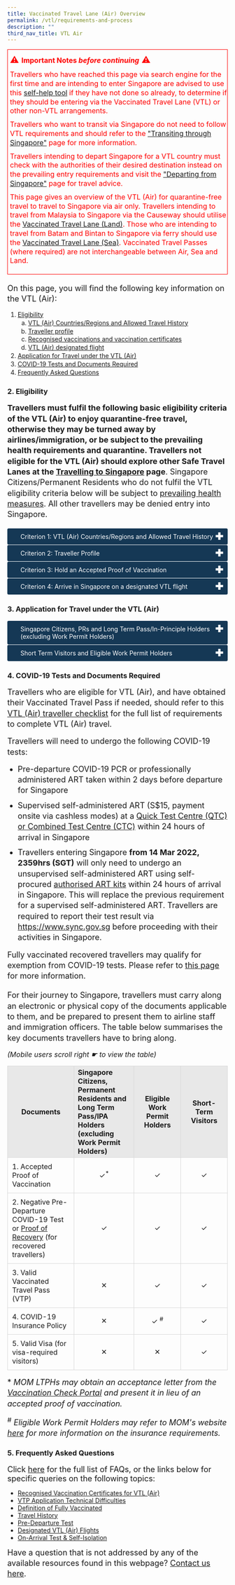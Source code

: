 ```yaml
---
title: Vaccinated Travel Lane (Air) Overview
permalink: /vtl/requirements-and-process
description: ""
third_nav_title: VTL Air
---
```

<div style="padding-left: 5px; padding-bottom: 20px; margin-bottom:20px; font-size:16px; line-height:1.0; color:red; border-style: solid; border-width: 1px;">
<p style="font-size:16px; margin-top:10px; margin-bottom:0px;line-height:1.3; color:red;"><span style="color:red; font-size:20px;">⚠&nbsp;</span><b>Important Notes <i>before continuing</i></b><span style="color:red; font-size:20px;">&nbsp;⚠</span></p>
<p style="font-size:16px; margin-top:10px; margin-bottom:0px;line-height:1.3; color:red;">Travellers who have reached this page via search engine for the first time and are intending to enter Singapore are advised to use this  <a href="https://www.checkfirst.gov.sg/c/747b8567-273f-4193-a46e-fa1d06f47c16" target="_blank">self-help tool</a> if they have not done so already, to determine if they should be entering via the Vaccinated Travel Lane (VTL) or other non-VTL arrangements. </p>
	<p style="font-size:16px; margin-top:10px; margin-bottom:0px;line-height:1.3; color:red;">Travellers who want to transit via Singapore do not need to follow VTL requirements and should refer to the <a href="/transit/overview" target="_blank">"Transiting through Singapore"</a> page for more information. </p>
	<p style="font-size:16px; margin-top:10px; margin-bottom:0px;line-height:1.3; color:red;">Travellers intending to depart Singapore for a VTL country must check with the authorities of their desired destination instead on the prevailing entry requirements and visit the <a href="/transit/overview" target="_blank">"Departing from Singapore"</a> page for travel advice.</p>
	<p style="font-size:16px; margin-top:10px; margin-bottom:0px;line-height:1.3; color:red;">This page gives an overview of the VTL (Air) for quarantine-free travel to travel to Singapore via air only. Travellers intending to travel from Malaysia to Singapore via the Causeway should utilise the <a href="/vtl-land/overview" target="_blank">Vaccinated Travel Lane (Land)</a>. Those who are intending to travel from Batam and Bintan to Singapore via ferry should use the <a href="/vtl-sea/overview" target="_blank">Vaccinated Travel Lane (Sea)</a>. Vaccinated Travel Passes (where required) are not interchangeable between Air, Sea and Land.</p>
	<!--<p style="font-size:16px; margin-top:10px; margin-bottom:0px;line-height:1.3; color:red;">Vaccinated travellers arriving from 1 April 2022 should refer the Green List – Vaccinated checklist instead.</p>-->
</div>

<p style="font-size:18px; margin-top:10px; margin-bottom:10px; line-height:1.35;">On this page, you will find the following key information on the VTL (Air):</p>
<ol>
	<li style="line-height:1.35;"><a href="#Eligibility">Eligibility</a>
		<ol>
		<li style="line-height:1.35; list-style-type:lower-alpha;"><a href="#countries">VTL (Air) Countries/Regions and Allowed Travel History</a></li>
			<li style="line-height:1.35; list-style-type:lower-alpha;"><a href="#profile">Traveller profile</a></li>
			<li style="line-height:1.35; list-style-type:lower-alpha;"><a href="#proof">Recognised vaccinations and vaccination certificates</a></li>
			<li style="line-height:1.35; list-style-type:lower-alpha;"><a href="#flight">VTL (Air) designated flight</a></li>
		</ol>
	</li>
	<li style="line-height:1.35;"><a href="#Application">Application for Travel under the VTL (Air)</a></li>
	<li style="line-height:1.35;"><a href="#Documents">COVID-19 Tests and Documents Required</a></li>
	<li style="line-height:1.35;"><a href="#FAQ">Frequently Asked Questions</a></li>
</ol>

<div id="countries"></div>

<div id="Eligibility"></div>

### 2. Eligibility

<p style="font-size:18px; margin-top:0px; margin-bottom:20px; line-height:1.35;"><b>Travellers must fulfil the following basic eligibility criteria of the VTL (Air) to enjoy quarantine-free travel, otherwise they may be turned away by airlines/immigration, or be subject to the prevailing health requirements and quarantine. Travellers not eligible for the VTL (Air) should explore other Safe Travel Lanes at the  <a href="/arriving/overview" target="_blank">Travelling to Singapore</a> page</b>. Singapore Citizens/Permanent Residents who do not fulfil the VTL eligibility criteria below will be subject to <a href="/sc-pr/overview" target="_blank">prevailing health measures</a>. All other travellers may be denied entry into Singapore.</p>

<div id="profile"></div>
<div id="proof"></div>
<div id="flight"></div>
<html>

<head>
<meta charset="utf-8">
<title>Test Accordion</title>

<style>

input {
    display: none;
}

label {
    display: block;    
    padding: 10px 30px;
    margin: 0 0 1px 0;
    cursor: pointer;
    background: #153855;
    border-radius: 3px;
    color: #FFF;
    transition: ease .5s;
	position: relative;
}

label:hover {
    background: #346f9e;
}

label::after {
	font-family: "Font Awesome 5 Free";
	content: '\271A';
	font-weight: bold;
	font-size: 22px;
	position: absolute;
	right: 10px;
	top: 6px;
}

input:checked + label::after {
	content: '\2716';
}

.content {
    background: #FFFFFF;
    padding: 10px 25px;
    margin: 0 0 1px 0;
    border-radius: 3px;
}

input + label + .content {
    display: none;
}

input:checked + label + .content {
    display: block;
}
	
</style>
</head>
<body>

<input id="criterion1" type="checkbox">
<label for="criterion1">Criterion 1: VTL (Air) Countries/Regions and Allowed Travel History</label>
<div style="background-color:#edf4fa;" class="content">
<ul style="font-size:18px; margin-top:0px; margin-bottom:10px; line-height:1.35; list-style-type:disc;">
	<li style="font-size:18px; margin-top:0px; margin-bottom:10px; line-height:1.35;"><b>Active VTL (Air) Countries/Regions:</b> Australia, Brunei Darussalam, Cambodia, Canada, Denmark<sup>1</sup>, Fiji, Finland, France<sup>2</sup>, Germany, Hong Kong, India, Indonesia, Israel, Italy<sup>3</sup>, Malaysia, Maldives, the Netherlands<sup>4</sup>, the Philippines, Qatar, the Republic of Korea, Saudi Arabia, Spain<sup>5</sup>, Sri Lanka, Sweden, Switzerland, Thailand, Turkey,  the United Arab Emirates, the United Kingdom<sup>6</sup> and the United States<sup>7</sup></li>
	<li style="font-size:18px; margin-top:0px; margin-bottom:20px; line-height:1.35;"><b>New VTL (Air) Countries/Regions from 16 Mar 2022, SGT:</b> Greece and Vietnam</li>
	</ul>
	<p style="font-size:18px; margin-top:0px; margin-bottom:20px; line-height:1.35;">VTL (Air) travellers are also allowed to travel to or transit via the following list of countries/regions within the last 7 days before their date of entry into Singapore:</p>
	<ul style="font-size:18px; margin-top:0px; margin-bottom:10px; line-height:1.35; list-style-type:disc;">
		<li style="font-size:18px; margin-top:0px; margin-bottom:10px; line-height:1.35;"><b>Travellers Entering Singapore before 16 March 2022, SGT :</b> Australia, Brunei Darussalam, Cambodia, Canada, Denmark<sup>1</sup>, Fiji, Finland, France<sup>2</sup>, Germany, Hong Kong, India, Indonesia, Israel, Italy<sup>3</sup>, Macao, Mainland China, Malaysia, Maldives, the Netherlands<sup>4</sup>, the Philippines, Qatar, the Republic of Korea, Saudi Arabia, Spain<sup>5</sup>, Sri Lanka, Sweden, Switzerland, Taiwan, Thailand, Turkey,  the United Arab Emirates, the United Kingdom<sup>6</sup> and the United States<sup>7</sup></li>
		<li style="font-size:18px; margin-top:0px; margin-bottom:10px; line-height:1.35;"><b>Travellers Entering Singapore from 16 Mar 2022, SGT:</b> Andorra, Australia, Austria, Belgium, Brunei Darussalam, Bulgaria, Cambodia, Canada, Croatia, Cyprus, Czech Republic, Denmark<sup>1</sup>, Estonia, Fiji, Finland, France<sup>2</sup>, Germany, Greece, Hong Kong, Hungary, Iceland, India, Indonesia, Ireland, Israel, Italy<sup>3</sup>, Latvia, Liechtenstein, Lithuania, Luxembourg, Macao, Mainland China, Malaysia, Maldives, Malta, Monaco, the Netherlands<sup>4</sup>, Norway, the Philippines, Poland, Portugal, Qatar, the Republic of Korea, Romania, San Marino, Saudi Arabia, Slovakia, Slovenia, Spain<sup>5</sup>, Sri Lanka, Sweden, Switzerland, Taiwan, Thailand, Turkey, the United Arab Emirates, the United Kingdom<sup>6</sup> and the United States<sup>7</sup>, Vatican City, Vietnam</li>
	</ul>
	<p style="margin-top:20px; margin-bottom:0px; font-size:14px; line-height:1.35;"><sup>1</sup>Including the Faroe Islands and Greenland.</p>
<p style="margin-top:5px; margin-bottom:0px; font-size:14px; line-height:1.35;"><sup>2</sup>Including all overseas departments and regions (DROM), overseas collectivities (COM), overseas territories (TOM), and New Caledonia.</p>
		<p style="margin-top:5px; margin-bottom:0px; font-size:14px; line-height:1.35;"><sup>3</sup>The Vatican City is an independent city state and is not considered part of Italy.</p>
<p style="margin-top:5px; margin-bottom:0px; font-size:14px; line-height:1.35;"><sup>4</sup>Including Aruba, Curaçao, Sint Maarten, and all special municipalities.</p>
<p style="margin-top:5px; margin-bottom:0px; font-size:14px; line-height:1.35;"><sup>5</sup>Including the Canary Islands</p>
<p style="margin-top:5px; margin-bottom:0px; font-size:14px; line-height:1.35;"><sup>6</sup>Including the Crown Dependencies (Guernsey, Isle of Man, and Jersey), and all British Overseas Territories.</p>
<p style="margin-top:5px; margin-bottom:0px; font-size:14px; line-height:1.35;"><sup>7</sup>Including the US territories of American Samoa, Northern Mariana Islands, Guam, Puerto Rico and US Virgin Islands.</p>
	</div>
	
<input id="title2" type="checkbox">
<label for="title2">Criterion 2: Traveller Profile</label>
<div style="background-color:#edf4fa;" class="content">
	<p style="font-size:18px; margin-top:0px; margin-bottom:20px; line-height:1.35;">All fully vaccinated travellers (click here for definition of <a href="/health/vtsg" target="_blank">fully vaccinated</a>) <b>except</b> the work permit holder types below are allowed to enter under the Vaccinated Travel Lanes (VTLs):</p>
<ul style="font-size:18px; margin-top:0px; margin-bottom:10px; line-height:1.35;">
	<li style="font-size:18px; margin-top:0px; margin-bottom:10px; line-height:1.35;">Non-Malaysian male Work Permit holders in the Construction, Marine shipyard or Process (CMP) sector</li>
	<li style="font-size:18px; margin-top:0px; margin-bottom:20px; line-height:1.35;">Work Permit holders staying in dormitories</li>
	</ul>
<p style="font-size:18px; margin-top:0px; margin-bottom:20px; line-height:1.35;">For the excluded work permit holder profiles, companies can still bring in such workers under:</p>
<ul style="font-size:18px; margin-top:0px; margin-bottom:10px; line-height:1.35;">
	<li style="font-size:18px; margin-top:0px; margin-bottom:10px; line-height:1.35;">For CMP workers- <a href="https://www.mom.gov.sg/covid-19/actions-for-companies-to-bring-pass-holders-into-singapore#request-for-moms-entry-approval-for-cmp-workers" target="_blank">MOM’s entry approval</a> or <a href="https://www.scal.com.sg/" target="_blank">ongoing industry initiatives for the CMP sectors</a></li>
	<li style="font-size:18px; margin-top:0px; margin-bottom:20px; line-height:1.35;">For all other workers- <a href="/wphl/overview" target="_blank">Work Pass Holder Lane</a></li>
	</ul>
	</div>

<input id="title3" type="checkbox">
<label for="title3">Criterion 3: Hold an Accepted Proof of Vaccination</label>

<div style="background-color:#edf4fa;" class="content" id="criteria">
<p style="line-height:1.3; font-size:18px; margin-bottom:15px;">Fully vaccinated travellers must hold an accepted proof of vaccination in any of the following formats issued by the respective countries/regions listed below. You are encouraged to verify that your vaccination certificates are valid using <a href="/vtl/faq#vaxcert" target="_blank">publicly available verification tools</a> if available, prior to your trip. Eligible MOM Long Term Pass Holders may also obtain an acceptance letter from the <a href="https://eservices.ica.gov.sg/STO1/VCP" target="_blank">Vaccination Check Portal</a> and present it in lieu of an accepted proof of vaccination.</p>
	<p style="line-height:1.3; font-size:18px;">
	</p><ol style="margin-top:0px; list-style-type: disc;">
		<li style="font-size:18px; margin-top:10px; margin-bottom:0px; line-height:1.3;"><b>Singapore:</b>
			<ol style="list-style-type:lower-alpha;">
				<li style="line-height:1.3; margin-bottom:18px; font-size:18px;">Vaccination on the <a target="_blank" href="https://www.tracetogether.gov.sg/">TraceTogether</a> or <a target="_blank" href="https://www.healthhub.sg/">HealthHub app</a></li>
				<li style="line-height:1.3; margin-bottom:18px; font-size:18px;">Vaccination certificate(s) issued by the Singapore Ministry of Health; or</li>
				<li style="line-height:1.3; margin-bottom:18px; font-size:18px;">For Long-Term Pass Holders or Short-Term Visitors with records in Singapore’s National Immunisation Registry, successful verification of their records on the Vaccinated Travel Pass (Air) application portal</li>
			</ol>
	</li>
		<li style="font-size:18px; margin-top:10px; margin-bottom:0px; line-height:1.3;"><b>Australia:</b> <a target="_blank" href="https://www.servicesaustralia.gov.au/individuals/subjects/getting-help-during-coronavirus-covid-19/covid-19-vaccinations/what-types-proof-there-are/international-covid-19-vaccination-certificate-proof">International COVID-19 Vaccination Certificate</a> (QR code in <a target="_blank" href="https://www.icao.int/Newsroom/Pages/New-ICAO-VDS-delivers-important-benefits-for-secure-and-efficient-COVID19-testing-and-vaccination-validation.aspx">ICAO Visible Digital Seal for Non-Constrained Environments</a> (VDS-NC) format) issued by any <a target="_blank" href="/vtl/requirements-and-process#countries">VTL (Air) country/region</a></li>
		<li style="font-size:18px; margin-top:10px; margin-bottom:0px; line-height:1.3;"><b>Brunei:</b> COVID-19 Vaccination Certificate on the <a target="_blank" href="http://www.moh.gov.bn/SitePages/bruhealth.aspx">BruHealth app</a></li>
	<li style="font-size:18px; margin-top:10px; margin-bottom:0px; line-height:1.3;"><b>Cambodia:</b> Covid-19 Vaccination Certificate issued by the Kingdom of Cambodia</li>
		<li style="font-size:18px; margin-top:10px; margin-bottom:0px; line-height:1.3;"><b>Canada:</b> <a target="_blank" href="https://smarthealth.cards/en/faq.html">SMART Health Cards (SHC)</a> issued by any Canadian province</li>
	<li style="font-size:18px; margin-top:10px; margin-bottom:0px; line-height:1.3;"><b>European Union Member States or non-EU countries* that have joined the EU DCC system (listed <a href="https://ec.europa.eu/info/live-work-travel-eu/coronavirus-response/safe-covid-19-vaccines-europeans/eu-digital-covid-certificate_en" target="_blank">here</a>):</b> <a target="_blank" href="https://ec.europa.eu/info/live-work-travel-eu/coronavirus-response/safe-covid-19-vaccines-europeans/eu-digital-covid-certificate_en">EU Digital COVID Certificate (EU DCC)</a> of vaccination. One certificate, showing the final dose in the series.<p style="font-size:18px; margin-bottom:0px; line-height:1.35; margin-top:10px;">If your vaccination certificate was issued in the United Arab Emirates, please ensure that you have the '<b>Travel</b>' version, obtainable via the <a target="_blank" href="https://alhosnapp.ae/en/home">AlHosn app</a> by selecting 'Travel pass'.</p>
		<p style="line-height:1.3; margin-top:15px; font-size:18px; color:red;">* Travellers must continue to fulfill all <a href="/vtl/conditions" target="_blank">VTL conditions</a>, including travel history requirements, and must arrive in Singapore on a designated VTL flight.</p>
	</li>
		<li style="font-size:18px; margin-top:10px; margin-bottom:0px; line-height:1.3;"><b>Fiji:</b> COVID-19 Vaccination Certificate issued by Republic of Fiji</li>
			<li style="font-size:18px; margin-top:10px; margin-bottom:0px; line-height:1.3;"><b>Hong Kong:</b> COVID-19 Electronic Vaccination Record retrieved from the <a href="https://www.iamsmart.gov.hk/en/" target="_blank">iAM Smart app</a></li>
	<li style="font-size:18px; margin-top:10px; margin-bottom:0px; line-height:1.3;"><b>India:</b> Covid-19 Vaccination Certificate in the international format, available on the <a target="_blank" href="https://www.cowin.gov.in/">Co-WIN</a> platform.</li>	
		<li style="font-size:18px; margin-top:10px; margin-bottom:0px; line-height:1.3;"><b>Indonesia:</b> International COVID-19 Vaccination Certificate issued via the <a href="https://www.pedulilindungi.id/" target="_blank">PeduliLindungi app</a></li>
		<li style="font-size:18px; margin-top:10px; margin-bottom:0px; line-height:1.3;"><b>Malaysia:</b> Digital Certificate for COVID-19 Vaccination downloaded or shown on the <a href="https://mysejahtera.malaysia.gov.my/intro_en/" target="_blank">MySejahtera app</a></li>
	<li style="font-size:18px; margin-top:10px; margin-bottom:0px; line-height:1.3;"><b>Philippines: </b> COVID-19 Vaccination Certificate (<a href="https://vaxcert.doh.gov.ph/" target="_blank">VaxCertPH</a>) issued by the Department of Health</li>
		<li style="font-size:18px; margin-top:10px; margin-bottom:0px; line-height:1.3;"><b>Qatar:</b> COVID-19 Vaccination Certificate downloaded from Qatar Ministry of Public Health’s <a target="_blank" href="https://cert-covid19.moph.gov.qa/Home/Index">website</a></li>
		<li style="font-size:18px; margin-top:10px; margin-bottom:0px; line-height:1.3;"><b>Republic of Korea:</b> Static vaccination certificate QR code on the <a target="_blank" href="https://ncv.kdca.go.kr/coov">COOV app</a> or COVID-19 Vaccination Certificate issued by the Korea Disease Control and Prevention Agency (KDCA) downloaded from the <a target="blank" href="https://nip.kdca.go.kr/irgd/civil.do?MnLv1=2&amp;MnLv2=3">KDCA website</a></li>
<li style="font-size:18px; margin-top:10px; margin-bottom:0px; line-height:1.3;"><b>Saudi Arabia:</b> Proof of vaccination (e.g. COVID-19 Vaccination Certificate) on the <a target="_blank" href="https://ta.sdaia.gov.sa/en/index">Tawakkalna app</a></li>
			<li style="font-size:18px; margin-top:10px; margin-bottom:0px; line-height:1.3;"><b>Sri Lanka:</b> Certificate of COVID-19 Vaccination issued by the Sri Lankan Ministry of Health</li>
		<li style="font-size:18px; margin-top:10px; margin-bottom:0px; line-height:1.3;"><b>Thailand:</b> International COVID-19 Vaccination Certificate issued by the Department of Disease Control, Ministry of Public Health, Thailand</li>
	<li style="font-size:18px; margin-top:10px; margin-bottom:0px; line-height:1.3;"><b>Vietnam</b><i>(for entry from 16 Mar, SGT)</i>: Certificate of COVID-19 Vaccination</li>
		<li style="font-size:18px; margin-top:10px; margin-bottom:0px; line-height:1.3;"><b>United Kingdom:</b> 
			<ol style="list-style-type:lower-alpha;">
			<li style="line-height:1.3; margin-bottom:18px; font-size:18px;"><a target="_blank" href="https://www.gov.uk/guidance/nhs-covid-pass">National Health Service (“NHS”) COVID Pass</a> of vaccination; or</li>
			<li style="line-height:1.3; margin-bottom:18px; font-size:18px;">Northern Ireland COVID certificate issued by <a target="_blank" href="http://online.hscni.net/">Health and Social Care (HSC)</a> in Northern Ireland (e.g. found on the <a target="_blank" href="https://www.nidirect.gov.uk/services/coronavirus-covid-19-covid-certificate-ni-residents">COVIDCert Northern Ireland (“NI”) app</a>)</li>
			<p style="margin-top:10px; font-size:18px; line-height:1.3;">One QR code per dose; or</p>
			<li style="line-height:1.3; margin-bottom:18px; font-size:18px;"><b>[For children aged 13 to 15]</b> Digital vaccination record retrieved from the public health database of the local health authority.</li>
			</ol>
		</li>
		<li style="font-size:18px; margin-top:10px; margin-bottom:0px; line-height:1.3;"><b>United States of America (any of the following):</b> 
			<ol style="list-style-type:lower-alpha;">
			<li style="line-height:1.3; margin-bottom:18px; font-size:18px;"><a target="_blank" href="https://smarthealth.cards/faq.html">SMART Health Cards (SHC)</a> issued by CommonTrust Network issuers (listed <a target="_blank" href="https://www.commontrustnetwork.org/verifier-list">here</a> and <a target="_blank" href="https://www.commonhealth.org/smart-health-cards">here</a>), <a target="_blank" href="https://vci.org/issuers">Vaccination Credential Initiative issuers</a> or <a target="_blank" href="https://www.travelsingapore.us/">TrackMy</a></li>
		<li style="font-size:18px; margin-top:10px; margin-bottom:0px; line-height:1.3;"><a target="_blank" href="https://www.cdc.gov/vaccines/programs/iis/contacts-locate-records.html">Digital vaccination record retrieved from the public health database of the state or the local health authority</a>(e.g. US Centers for Disease Control and Prevention (CDC)’s Vaccine Administration Management System (VAMS))</li>
		<li style="font-size:18px; margin-top:10px; margin-bottom:0px; line-height:1.3;">Physical vaccination record and a letter signed by the state, local health authority or vaccination provider to attest to the passenger’s vaccination status. The attestation letter should contain:
			<ol style="list-style-type:lower-roman;">
				<li style="line-height:1.3; margin-bottom:18px; font-size:18px;">the passenger’s name and at least one other personal identifier such as the date of birth or passport number corresponding exactly with the information in the passenger’s passport used for entry into Singapore; </li>
				<li style="line-height:1.3; margin-bottom:18px; font-size:18px;">the name of the vaccine administered for each dose; and</li>
				<li style="line-height:1.3; margin-bottom:18px; font-size:18px;">the date when each dose was administered.</li>
				</ol>		
			</li>	
			</ol>
		</li>
	</ol>
</div>

<input id="title4" type="checkbox">
<label for="title4">Criterion 4: Arrive in Singapore on a designated VTL flight</label>

<div style="background-color:#edf4fa;" class="content">
	<p style="line-height:1.3; font-size:18px;">Travellers must arrive in Singapore on a designated VTL flight. You can click here to check list of airlines approved to operate designated VTL (Air) flights. Please note that not all flights operated by the airlines or flying out of the countries listed below are VTL flights.</p>
	<p style="line-height:1.3; font-size:18px;"><i><b>VTL flights currently depart from the following VTL countries:</b></i> Australia, Brunei Darussalam, Cambodia, Canada, Denmark, Fiji, Finland, France, Germany, Hong Kong, India, Indonesia, Italy, Malaysia, Maldives, the Netherlands, the Philippines, Qatar, the Republic of Korea, Saudi Arabia, Spain, Sri Lanka, Sweden, Switzerland, Thailand, Turkey, the United Arab Emirates, the United Kingdom and the United States</p>
	<p style="line-height:1.3; font-size:18px;"><b>New Countries/Regions with VTL (Air) Flights, from 16 March 2022, SGT:</b> Greece and Vietnam</p>
</div>
</body>
</html>

<!--<input id="title4" type="checkbox">
<label for="title4">Criterion 4 [Foreign short- term visitors only]: COVID-19 Travel Insurance</label>

<div style="background-color:#edf4fa;" class="content">
<p style="line-height:1.3; font-size:18px;">All short-term visitors travelling to Singapore under VTL (Air), must purchase a suitable travel insurance with a minimum coverage of S$30,000 against COVID-19 related medical charges. Travellers may be insured with a Singapore or overseas-based insurer. For the list of available travel insurance products offered in Singapore, click <a target="_blank" href="/health/insurance-and-treatment#insurance">here</a>.</p>
</div>

<input id="title5" type="checkbox">
<label for="title5">Criterion 5 [Foreign short-term visitors only]: Travel Visa for Visa-required Travel Document Holders</label>

<div style="background-color:#edf4fa;" class="content">
<p style="line-height:1.3; font-size:18px;">Foreign short term visitors holding travel documents that require a visa to enter Singapore, must apply for a visa. Travellers who are unsure if they require an entry visa or wish to apply for a visa should click <a target="_blank" href="https://www.ica.gov.sg/enter-depart/entry_requirements/visa_requirements">here</a> for more details.</p>
</div>-->
	


<div id="Application"></div>

### 3. Application for Travel under the VTL (Air)

<html>

<head>
<meta charset="utf-8">
<title>Test Accordion</title>

<style>

input {
    display: none;
}

label {
    display: block;    
    padding: 10px 30px;
    margin: 0 0 1px 0;
    cursor: pointer;
    background: #153855;
    border-radius: 3px;
    color: #FFF;
    transition: ease .5s;
	position: relative;
}

label:hover {
    background: #346f9e;
}

label::after {
	font-family: "Font Awesome 5 Free";
	content: '\271A';
	font-weight: bold;
	font-size: 22px;
	position: absolute;
	right: 10px;
	top: 6px;
}

input:checked + label::after {
	content: '\2716';
}

.content {
    background: #FFFFFF;
    padding: 10px 25px;
    margin: 0 0 1px 0;
    border-radius: 3px;
}

input + label + .content {
    display: none;
}

input:checked + label + .content {
    display: block;
}
	
</style>
</head>
<body>

<input id="title6" type="checkbox">
<label for="title6">Singapore Citizens, PRs and Long Term Pass/In-Principle Holders (excluding Work Permit Holders)</label>

<div style="background-color:#edf4fa;" class="content">
<p style="line-height:1.3; font-size:18px;">All SC/PRs, Long Term Pass Holders (including In-Principle Approval (IPA) holders but excluding Work Permit Holders) and unvaccinated children aged 12 and below (i.e. born in or after 2010) in the current calendar year do not need to make any applications under the Vaccinated Travel Lane. </p>
	
<p style="line-height:1.3; font-size:18px;">Travellers are advised to refer to and comply with all the requirements stated in the  <b><a target="_blank" href="/vtl/travel-checklist">VTL (Air) Traveller's Checklist</a></b>, failing which, the prevailing health control measures will apply, which may include serving a Stay Home Notice.</p>
	
<p style="line-height:1.3; font-size:18px;">SC/PR/LTPHs who are not vaccinated in Singapore are strongly encouraged to submit their overseas vaccination certificate in their health declaration as part of the <a target="_blank" href="https://eservices.ica.gov.sg/sgarrivalcard/">SG Arrival Card</a> submission, to be submitted within 3 days prior to the date of their arrival in Singapore.</p>
	
<p style="line-height:1.3; font-size:18px;">SC/PR/LTPHs will need to present an acceptable proof of vaccination for verification at check-in and arrival immigration. Those who are vaccinated in Singapore are not required to submit their vaccination certificates as their vaccination records are already captured in the Singapore Ministry of Health (MOH) database..</p>
</div>
	
<input id="title7" type="checkbox">
<label for="title7">Short Term Visitors and Eligible Work Permit Holders</label>

<div style="background-color:#edf4fa;" class="content">
	<p style="line-height:1.3; font-size:18px;"><b><a target="_blank" href="https://go.gov.sg/vtl-portal">CLICK HERE TO APPLY</a> FOR A VACCINATED TRAVEL PASS (AIR) [VTP(AIR)]</b>
	</p>
	<table>
		<tbody>
			<tr>
					<td style="font-size: 16px; line-height:1.35;border-left:1px solid #D8D8D8; border-right:1px solid #D8D8D8;border-top:1px solid #D8D8D8; border-bottom:1px solid #D8D8D8; text-align:left;vertical-align:middle;padding:10px; background-color:#153855; color:white;"><b>VTL (Air) Country/Region</b></td>
									<td style="font-size: 16px; line-height:1.35;border-left:1px solid #D8D8D8; border-right:1px solid #D8D8D8;border-top:1px solid #D8D8D8; border-bottom:1px solid #D8D8D8; text-align:left;vertical-align:middle;padding:10px; background-color:#153855; color:white;"><b>Commencement of VTP (Air) Application</b></td>
			</tr>
						<tr>
					<td style="font-size: 16px; line-height:1.35; border-left:1px solid #D8D8D8; border-right:1px solid #D8D8D8;border-top:1px solid #D8D8D8; border-bottom:1px solid #D8D8D8; text-align: left; vertical-align:middle;">Greece and Vietnam</td>
									<td style="font-size: 16px; line-height:1.35; border-left:1px solid #D8D8D8; border-right:1px solid #D8D8D8;border-top:1px solid #D8D8D8; border-bottom:1px solid #D8D8D8; text-align: left; vertical-align:middle;">13 Mar 2022, 1000hrs, SGT</td>
			</tr>
		</tbody>
	</table>
	<ol style="margin-top:0px; list-style-type:disc;">
					<li style="font-size:18px; margin-top:10px; margin-bottom:0px; line-height:1.3;">	Long-Term Pass holders (excluding Work Permit holders) do not need to apply for a VTP (Air).  </li>
	<li style="font-size:18px; margin-top:10px; margin-bottom:0px; line-height:1.3;">VTP (Air) applications are open for travellers intending to enter Singapore <b>3-60 days after today</b>. Travellers entering Singapore after this date range should come back on a later date to apply.</li>
			<li style="font-size:18px; margin-top:10px; margin-bottom:0px; line-height:1.3;">Travellers do not need to rush to apply as there is no limit on VTPs issued per day.</li>
			<li style="font-size:18px; margin-top:10px; margin-bottom:0px; line-height:1.3;">Get ready your passport, <a target="_blank" href="/vtl/faq#vaxcert">proof of vaccination</a> and self-isolation address before applying.</li>
	</ol>
	<p></p>
	<p style="line-height:1.3; font-size:18px;">Please note the following when making the application:</p>
	<ol style="margin-top:0px; list-style-type:disc;">
		<li style="font-size:18px; margin-top:10px; margin-bottom:0px; line-height:1.3;">VTL (Air) travellers are advised to refer to this <a target="_blank" href="/vtl/travel-checklist">travel checklist</a> and the <a target="_blank" href="/vtl/conditions">VTL (Air) conditions</a> to ensure they satisfy all VTL (Air) requirements, otherwise they may be denied entry to Singapore.</li>
		<li style="font-size:18px; margin-top:10px; margin-bottom:0px; line-height:1.3;">Accompanying children aged 12 and below (i.e. born in or after 2010) in the current calendar year and are unvaccinated do not need to apply. </li>
		<li style="font-size:18px; margin-top:10px; margin-bottom:0px; line-height:1.3;">Applications must be supported with digitally verifiable vaccination certificate QR code(s), if required. Please see our <a target="_blank" href="/vtl/faq#vaxcert">FAQs</a> for more details.</li>
		<li style="font-size:18px; margin-top:10px; margin-bottom:0px; line-height:1.3;">A VTP is valid for <b>13 calendar days</b> from the traveller’s chosen date of entry. For instance, a traveller holding a VTP (Air) for entry into Singapore on 1 March 2022 may enter Singapore on a designated VTL (Air) flights any day from 1 - 14 March 2022 (inclusive). The traveller should reapply for a VTP if he is unable to enter during this period.</li>
		<li style="font-size:18px; margin-top:10px; margin-bottom:0px; line-height:1.3;">If you encounter an error upon uploading the QR code on your vaccination certificate onto the VTP application portal, despite meeting the requirements (See Criteria 3 above), please write to the Safe Travel Office using the  <a target="_blank" href="https://go.gov.sg/sto-enquiry">enquiry form here</a> and provide your vaccination certificate.</li>
				<li style="font-size:18px; margin-top:10px; margin-bottom:0px; line-height:1.3;">A VTP (Air) does not guarantee a ticket on one of the VTL designated flights. Travellers are responsible for obtaining their own ticket separately.</li>	
	</ol>
	</div>
	</body>
</html>

<div id="Documents"></div>

### 4. COVID-19 Tests and Documents Required

<p style="font-size:18px; margin-top:10px; margin-bottom:15px; line-height:1.35;">Travellers who are eligible for VTL (Air), and have obtained their Vaccinated Travel Pass if needed, should refer to this <a target="_blank" href="/vtl/travel-checklist">VTL (Air) traveller checklist</a> for the full list of requirements to complete VTL (Air) travel. </p>
<p style="font-size:18px; margin-top:15px; margin-bottom:15px; line-height:1.35;">Travellers will need to undergo the following COVID-19 tests:</p>
<ol style="margin-top:0px; list-style-type: disc;">
<li style="font-size:18px; margin-top:10px; margin-bottom:0px; line-height:1.35;">Pre-departure COVID-19 PCR or professionally administered ART taken within 2 days before departure for Singapore</li>
<li style="font-size:18px; margin-top:10px; margin-bottom:0px; line-height:1.35;">Supervised self-administered ART (S$15, payment onsite via cashless modes) at a <a href="http://www.moh.gov.sg/covid-19/quick-test-centres-(qtcs)" target="_blank">Quick Test Centre (QTC) or Combined Test Centre (CTC)</a> within 24 hours of arrival in Singapore</li>
	<li style="font-size:18px; margin-top:10px; margin-bottom:0px; line-height:1.35;">Travellers entering Singapore <b>from 14 Mar 2022, 2359hrs (SGT)</b> will only need to undergo an unsupervised self-administered ART using self-procured <a href="https://www.hsa.gov.sg/consumer-safety/articles/covid19_selftests" target="_blank">authorised ART kits</a> within 24 hours of arrival in Singapore. This will replace the previous requirement for a supervised self-administered ART. Travellers are required to report their test result via <a href="https://www.sync.gov.sg/" target="_blank">https://www.sync.gov.sg</a> before proceeding with their activities in Singapore.</li>
</ol>
<p style="font-size:18px; margin-top:15px; margin-bottom:15px; line-height:1.35;">Fully vaccinated recovered travellers may qualify for exemption from COVID-19 tests. Please refer to <a href="/vaccinated-recovered" target="_blank">this page</a> for more information.</p>
<p style="font-size:18px; margin-top:20px; margin-bottom:15px; line-height:1.35;">For their journey to Singapore, travellers must carry along an electronic or physical copy of the documents applicable to them, and be prepared to present them to airline staff and immigration officers. The table below summarises the key documents travellers have to bring along.</p>

<i style="font-size:16px;">(Mobile users scroll right ☛ to view the table)</i>
<table>
<thead>
<tr>
<th style="font-size: 16px; border-left:1px solid #D8D8D8; border-right:1px solid #D8D8D8;border-top:1px solid #D8D8D8; border-bottom:1px solid #D8D8D8; background-color:#E8E8E8; text-align:center; width: 300px;vertical-align:middle;"><b>Documents</b></th>
	<th style="font-size: 16px; border-left:1px solid #D8D8D8; border-right:1px solid #D8D8D8;border-top:1px solid #D8D8D8; border-bottom:1px solid #D8D8D8; background-color:#E8E8E8; text-align:left; vertical-align:middle;width:250px;"><b>Singapore Citizens, Permanent Residents and Long Term Pass/IPA Holders (excluding Work Permit Holders)</b></th>
		<th style="font-size: 16px; border-left:1px solid #D8D8D8; border-right:1px solid #D8D8D8;border-top:1px solid #D8D8D8; border-bottom:1px solid #D8D8D8; background-color:#E8E8E8; text-align:center; vertical-align:middle;width:200px;"><b>Eligible Work Permit Holders</b></th>
		<th style="font-size: 16px; border-left:1px solid #D8D8D8; border-right:1px solid #D8D8D8;border-top:1px solid #D8D8D8; border-bottom:1px solid #D8D8D8; background-color:#E8E8E8; text-align:center; vertical-align:middle;width:200px;"><b>Short-Term Visitors</b></th>
</tr>
</thead>
<tbody>
	<tr>
<td style="font-size: 16px; border-left:1px solid #D8D8D8; border-right:1px solid #D8D8D8;border-top:1px solid #D8D8D8; border-bottom:1px solid #D8D8D8; text-align:left;vertical-align:middle;padding:10px;">1. Accepted Proof of Vaccination</td>
		<td style="font-size: 16px; border-left:1px solid #D8D8D8; border-right:1px solid #D8D8D8;border-top:1px solid #D8D8D8; border-bottom:1px solid #D8D8D8; text-align: center;">✓<sup>*</sup></td>
				<td style="font-size: 16px; border-left:1px solid #D8D8D8; border-right:1px solid #D8D8D8;border-top:1px solid #D8D8D8; border-bottom:1px solid #D8D8D8; text-align: center;">✓</td>
				<td style="font-size: 16px; border-left:1px solid #D8D8D8; border-right:1px solid #D8D8D8;border-top:1px solid #D8D8D8; border-bottom:1px solid #D8D8D8; text-align: center;">✓</td>
</tr>
		<tr>
<td style="font-size: 16px; border-left:1px solid #D8D8D8; border-right:1px solid #D8D8D8;border-top:1px solid #D8D8D8; border-bottom:1px solid #D8D8D8; text-align: left; padding:10px; vertical-align:middle;">2. Negative Pre-Departure COVID-19 Test or <a href="/vaccinated-recovered" target="_blank">Proof of Recovery</a> (for recovered travellers)</td>
		<td style="font-size: 16px; border-left:1px solid #D8D8D8; border-right:1px solid #D8D8D8;border-top:1px solid #D8D8D8; border-bottom:1px solid #D8D8D8; text-align: center;">✓</td>
					<td style="font-size: 16px; border-left:1px solid #D8D8D8; border-right:1px solid #D8D8D8;border-top:1px solid #D8D8D8; border-bottom:1px solid #D8D8D8; text-align: center;">✓</td>
					<td style="font-size: 16px; border-left:1px solid #D8D8D8; border-right:1px solid #D8D8D8;border-top:1px solid #D8D8D8; border-bottom:1px solid #D8D8D8; text-align: center;">✓</td>
</tr>
		<tr>
<td style="font-size: 16px; border-left:1px solid #D8D8D8; border-right:1px solid #D8D8D8;border-top:1px solid #D8D8D8; border-bottom:1px solid #D8D8D8; text-align: left;vertical-align:middle; padding:10px;">3. Valid Vaccinated Travel Pass (VTP)</td>
				<td style="font-size: 16px; border-left:1px solid #D8D8D8; border-right:1px solid #D8D8D8;border-top:1px solid #D8D8D8; border-bottom:1px solid #D8D8D8; text-align: center;">✕</td>
					<td style="font-size: 16px; border-left:1px solid #D8D8D8; border-right:1px solid #D8D8D8;border-top:1px solid #D8D8D8; border-bottom:1px solid #D8D8D8; text-align: center;">✓</td>
					<td style="font-size: 16px; border-left:1px solid #D8D8D8; border-right:1px solid #D8D8D8;border-top:1px solid #D8D8D8; border-bottom:1px solid #D8D8D8; text-align: center;">✓</td>
</tr>	
			<tr>
<td style="font-size: 16px; border-left:1px solid #D8D8D8; border-right:1px solid #D8D8D8;border-top:1px solid #D8D8D8; border-bottom:1px solid #D8D8D8; text-align: left;vertical-align:middle; padding:10px;">4. COVID-19 Insurance Policy</td>
				<td style="font-size: 16px; border-left:1px solid #D8D8D8; border-right:1px solid #D8D8D8;border-top:1px solid #D8D8D8; border-bottom:1px solid #D8D8D8; text-align: center;">✕</td>
								<td style="font-size: 16px; border-left:1px solid #D8D8D8; border-right:1px solid #D8D8D8;border-top:1px solid #D8D8D8; border-bottom:1px solid #D8D8D8; text-align: center;">✓&nbsp;<sup>#</sup></td>
									<td style="font-size: 16px; border-left:1px solid #D8D8D8; border-right:1px solid #D8D8D8;border-top:1px solid #D8D8D8; border-bottom:1px solid #D8D8D8; text-align: center;">✓</td>
</tr>	
				<tr>
<td style="font-size: 16px; border-left:1px solid #D8D8D8; border-right:1px solid #D8D8D8;border-top:1px solid #D8D8D8; border-bottom:1px solid #D8D8D8; ext-align: left;vertical-align:middle; padding:10px;">5. Valid Visa (for visa-required visitors)</td>
								<td style="font-size: 16px; border-left:1px solid #D8D8D8; border-right:1px solid #D8D8D8;border-top:1px solid #D8D8D8; border-bottom:1px solid #D8D8D8; text-align: center;">✕</td>
													<td style="font-size: 16px; border-left:1px solid #D8D8D8; border-right:1px solid #D8D8D8;border-top:1px solid #D8D8D8; border-bottom:1px solid #D8D8D8; text-align: center;">✕</td>
													<td style="font-size: 16px; border-left:1px solid #D8D8D8; border-right:1px solid #D8D8D8;border-top:1px solid #D8D8D8; border-bottom:1px solid #D8D8D8; text-align: center;">✓</td>
</tr>	
</tbody>
</table>

<p style="font-size:18px; margin-top:15px; margin-bottom:15px; line-height:1.35;">* <i>MOM LTPHs may obtain an acceptance letter from the <a href="https://eservices.ica.gov.sg/STO1/VCP" target="_blank">Vaccination Check Portal</a> and present it in lieu of an accepted proof of vaccination.</i></p>
<p style="font-size:18px; margin-top:15px; margin-bottom:15px; line-height:1.35;"><sup>#</sup> <i>Eligible Work Permit Holders may refer to MOM's website <a href="https://www.mom.gov.sg/covid-19/frequently-asked-questions/entry-approvals-and-shn-requirements-for-foreign-employees#what-are-the-covid-19-insurance-requirements-for-workers-entering-singapore" target="_blank">here</a> for more information on the insurance requirements.</i></p>

<div id="FAQ"></div>

### 5. Frequently Asked Questions

<span style="font-size:18px;">Click <a target="_blank" href="/vtl/faq">here</a> for the full list of FAQs, or the links below for specific queries on the following topics:</span>
- <a target="_blank" href="/vtl/faq#vaxcert">Recognised Vaccination Certificates for VTL (Air)</a>
- <a target="_blank" href="/vtl/faq#invalidcode">VTP Application Technical Difficulties</a>
- <a target="_blank" href="/health/vtsg">Definition of Fully Vaccinated</a>
- <a target="_blank" href="/vtl/faq#THReq">Travel History</a>
- <a target="_blank" href="/vtl/faq#PDT">Pre-Departure Test</a>
- <a target="_blank" href="/vtl/faq#vtltransport">Designated VTL (Air) Flights</a>
- <a target="_blank" href="/vtl/faq#OAT">On-Arrival Test &amp; Self-Isolation</a>

<p style="font-size:18px; margin-top:0px; margin-bottom:0px; line-height:1.35;">Have a question that is not addressed by any of the available resources found in this webpage? <a target="_blank" href="https://go.gov.sg/sto-enquiry">Contact us here</a>.</p>
